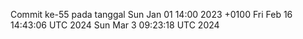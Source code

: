 Commit ke-55 pada tanggal Sun Jan 01 14:00 2023 +0100
Fri Feb 16 14:43:06 UTC 2024
Sun Mar  3 09:23:18 UTC 2024
